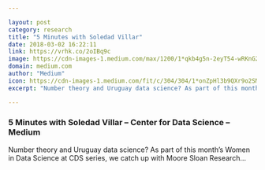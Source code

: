 ```yaml
---

layout: post
category: research
title: "5 Minutes with Soledad Villar"
date: 2018-03-02 16:22:11
link: https://vrhk.co/2oIBq9c
image: https://cdn-images-1.medium.com/max/1200/1*qkb4g5n-2eyT54-wRKnG2g.jpeg
domain: medium.com
author: "Medium"
icon: https://cdn-images-1.medium.com/fit/c/304/304/1*onZpHl3b9QXr9o2SM6jgIw.jpeg
excerpt: "Number theory and Uruguay data science? As part of this month’s Women in Data Science at CDS series, we catch up with Moore Sloan Research…"

---
```


### 5 Minutes with Soledad Villar – Center for Data Science – Medium

Number theory and Uruguay data science? As part of this month’s Women in Data Science at CDS series, we catch up with Moore Sloan Research…